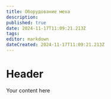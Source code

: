 ```yaml
---
title: Оборудование меха
description: 
published: true
date: 2024-11-17T11:09:21.213Z
tags: 
editor: markdown
dateCreated: 2024-11-17T11:09:21.213Z
---
```


# Header
Your content here